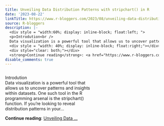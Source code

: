```yaml
---
title: Unveiling Data Distribution Patterns with stripchart() in R
date: '2023-08-22'
linkTitle: https://www.r-bloggers.com/2023/08/unveiling-data-distribution-patterns-with-stripchart-in-r/
source: R-bloggers
description: |-
  <div style = "width:60%; display: inline-block; float:left; ">
  <p>Introdution<br />
  Data visualization is a powerful tool that allows us to uncover patterns and insights within datasets. One such tool in the R programming arsenal is the stripchart() function. If you’re looking to reveal distribution patterns in your...</p></div>
  <div style = "width: 40%; display: inline-block; float:right;"></div>
  <div style="clear: both;"></div>
  <strong>Continue reading</strong>: <a href="https://www.r-bloggers.com/2023/08/unveiling-data-distribution-patterns-with-stripchart-in-r/">Unveiling Data ...
disable_comments: true
---
```

<div style = "width:60%; display: inline-block; float:left; ">
<p>Introdution<br />
Data visualization is a powerful tool that allows us to uncover patterns and insights within datasets. One such tool in the R programming arsenal is the stripchart() function. If you’re looking to reveal distribution patterns in your...</p></div>
<div style = "width: 40%; display: inline-block; float:right;"></div>
<div style="clear: both;"></div>
<strong>Continue reading</strong>: <a href="https://www.r-bloggers.com/2023/08/unveiling-data-distribution-patterns-with-stripchart-in-r/">Unveiling Data ...